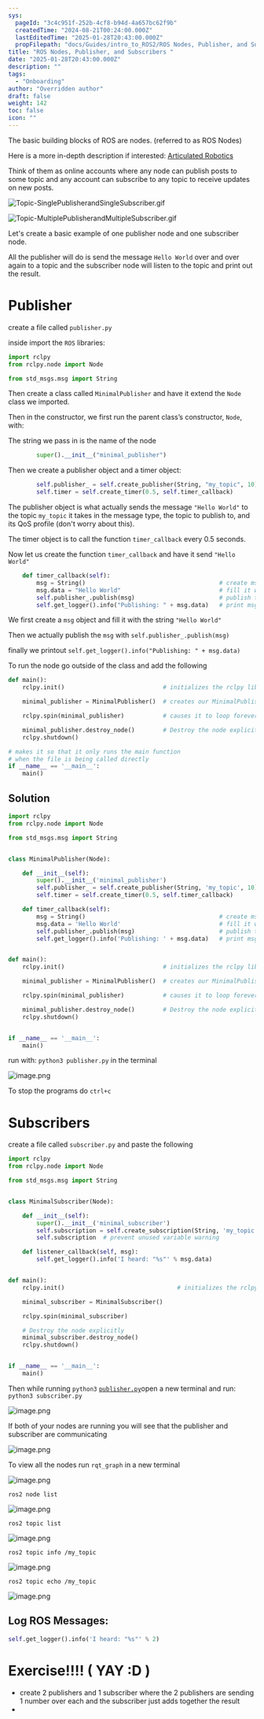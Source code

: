 ```yaml
---
sys:
  pageId: "3c4c951f-252b-4cf8-b94d-4a657bc62f9b"
  createdTime: "2024-08-21T00:24:00.000Z"
  lastEditedTime: "2025-01-28T20:43:00.000Z"
  propFilepath: "docs/Guides/intro_to_ROS2/ROS Nodes, Publisher, and Subscribers .md"
title: "ROS Nodes, Publisher, and Subscribers "
date: "2025-01-28T20:43:00.000Z"
description: ""
tags:
  - "Onboarding"
author: "Overridden author"
draft: false
weight: 142
toc: false
icon: ""
---
```


The basic building blocks of ROS are nodes. (referred to as ROS Nodes)

Here is a more in-depth description if interested: [Articulated Robotics](https://articulatedrobotics.xyz/tutorials/ready-for-ros/ros-overview#2-nodes)

Think of them as online accounts where any node can publish posts to some topic and any account can subscribe to any topic to receive updates on new posts.

![Topic-SinglePublisherandSingleSubscriber.gif](https://docs.ros.org/en/humble/_images/Topic-SinglePublisherandSingleSubscriber.gif)

![Topic-MultiplePublisherandMultipleSubscriber.gif](https://docs.ros.org/en/humble/_images/Topic-MultiplePublisherandMultipleSubscriber.gif)

Let's create a basic example of one publisher node and one subscriber node.

All the publisher will do is send the message `Hello World` over and over again to a topic and the subscriber node will listen to the topic and print out the result.

# Publisher

create a file called `publisher.py` 

inside import the `ROS` libraries:

```python
import rclpy
from rclpy.node import Node

from std_msgs.msg import String
```

Then create a class called `MinimalPublisher` and have it extend the `Node` class we imported.

Then in the constructor, we first run the parent class’s constructor, `Node`, with:

The string we pass in is the name of the node

```python
        super().__init__("minimal_publisher")
```

Then we create a publisher object and a timer object:

```python
        self.publisher_ = self.create_publisher(String, "my_topic", 10)
        self.timer = self.create_timer(0.5, self.timer_callback)
```

The publisher object is what actually sends the message `"Hello World"` to the topic `my_topic` it takes in the message type, the topic to publish to, and its QoS profile (don't worry about this).

The timer object is to call the function `timer_callback` every 0.5 seconds.

Now let us create the function `timer_callback` and have it send `"Hello World"`

```python
    def timer_callback(self):
        msg = String()                                      # create msg object
        msg.data = "Hello World"                            # fill it with data
        self.publisher_.publish(msg)                        # publish the message
        self.get_logger().info("Publishing: " + msg.data)   # print msg
```

We first create a `msg` object and fill it with the string `"Hello World"`

Then we actually publish the `msg` with `self.publisher_.publish(msg)`

finally we printout `self.get_logger().info("Publishing: " + msg.data)`

To run the node go outside of the class and add the following

```python
def main():
    rclpy.init()                            # initializes the rclpy library

    minimal_publisher = MinimalPublisher()  # creates our MinimalPublisher object

    rclpy.spin(minimal_publisher)           # causes it to loop forever

    minimal_publisher.destroy_node()        # Destroy the node explicitly
    rclpy.shutdown()

# makes it so that it only runs the main function
# when the file is being called directly
if __name__ == '__main__': 
    main()
```

## Solution

```python
import rclpy
from rclpy.node import Node

from std_msgs.msg import String


class MinimalPublisher(Node):

    def __init__(self):
        super().__init__('minimal_publisher')
        self.publisher_ = self.create_publisher(String, 'my_topic', 10)
        self.timer = self.create_timer(0.5, self.timer_callback)

    def timer_callback(self):
        msg = String()                                      # create msg object
        msg.data = 'Hello World'                            # fill it with data
        self.publisher_.publish(msg)                        # publish the message
        self.get_logger().info('Publishing: ' + msg.data)   # print msg


def main():
    rclpy.init()                            # initializes the rclpy library

    minimal_publisher = MinimalPublisher()  # creates our MinimalPublisher object

    rclpy.spin(minimal_publisher)           # causes it to loop forever

    minimal_publisher.destroy_node()        # Destroy the node explicitly
    rclpy.shutdown()


if __name__ == '__main__':
    main()
```

run with: `python3 publisher.py` in the terminal

![image.png](https://prod-files-secure.s3.us-west-2.amazonaws.com/d518164a-d88e-44d1-a4ee-3adb3bd8bce0/9214accb-ad5b-44f1-a31c-b3167c59138b/image.png?X-Amz-Algorithm=AWS4-HMAC-SHA256&X-Amz-Content-Sha256=UNSIGNED-PAYLOAD&X-Amz-Credential=ASIAZI2LB46653XVD3J6%2F20250205%2Fus-west-2%2Fs3%2Faws4_request&X-Amz-Date=20250205T230739Z&X-Amz-Expires=3600&X-Amz-Security-Token=IQoJb3JpZ2luX2VjEDIaCXVzLXdlc3QtMiJHMEUCIQCK3rVDwWhxnml9h8fVP6UvT3uiQLb6824AT8yv11SG1AIgWWqq%2Bo%2FMkkeCc%2B%2Br7wd7ldpPNIbkP10vowU0po1Nd9gq%2FwMIShAAGgw2Mzc0MjMxODM4MDUiDC7TnQtpkWtQi0RDNSrcA4OOIKI67vhQePqxTgS2ty%2BKdFo3UXHJSq%2FY9GM9FpovA%2F8AjSNiiJS3tfRFtVL%2BimvBThuPLntsuT%2F%2BjnREvwPaBr52ibg1gru7dVhP4OH%2BjlzEupoA1GLTcf1wC%2FUBS8trMUOjA7VN%2Bmv3PtUO3fv33VEfxo414ePRxv1uyOEKlIRGUTCq7gS4VqlxLb2Rcyov8lmcDf7ddj4QYlVhnzvZ6JjQD%2FcLACJNQ31NxfSvrbMjopW0c%2FAu%2FBsrYF5Qnn12Z9h5z%2FPCpqSgBnSeHPj6dbE1BrmrYkBgo%2FeVSXHAsquCEZp1eTEpACf7QYO28al2eYvMX%2F85N%2BG7UR1YRsVZwGY5bANEu4paJM2hKOsF5AcBMcvTEFrChao8Ex0hExsJbwnamLreoY6XHOSa3ZUHkWKQ957CTBRM6Ea1UMSPdQDz1NYPbeKkLBunXY1sX8ONkv8dnGmzFBpFi%2FBH87%2B%2F9j5%2FKiE3kAIldQLCJDndB%2Bl%2BvyWytMM%2BjjndAYsWNHSPuHs5ua6ziY1IYUeu5i4m2p1jVNCUuS9RIcYaBUyXFldXZH%2FDUdUTP6oGNHUcwon8FLzXStMalV23OhQneN0uEpcWQMCqhpLUWZh4Hy4y6JqZ2mDm04zmrBm6MMC7jr0GOqUBntU9FzPQyWcBA22UCpY8dLxTtUPdFwWlXlAsXmYdaZVQWOUJ3UlGSijA96px7NRRG8SY5%2BKsSvBSBiwdeHgyBSwkW5zs0XOPdAEPqdvMogXGignl0vpKiKRBKoPYN7gRTm8e1YbqC%2FfSOe84Zp%2BVthwYGIT8%2B6xoptFUvjjVguu7hI919ZVnUA4YOUqZyXi%2FdqYF2xywPAqF22z9uSrh4EWcak7v&X-Amz-Signature=d9cc9246420a567e582f942bdf0fd456ee1d6cba158b2ba0a485de2193bee6c0&X-Amz-SignedHeaders=host&x-id=GetObject)

To stop the programs do `ctrl+c`

# Subscribers

create a file called `subscriber.py` and paste the following

```python
import rclpy
from rclpy.node import Node

from std_msgs.msg import String


class MinimalSubscriber(Node):

    def __init__(self):
        super().__init__('minimal_subscriber')
        self.subscription = self.create_subscription(String, 'my_topic', self.listener_callback, 10)
        self.subscription  # prevent unused variable warning

    def listener_callback(self, msg):
        self.get_logger().info('I heard: "%s"' % msg.data)


def main():
    rclpy.init()                                # initializes the rclpy library

    minimal_subscriber = MinimalSubscriber()

    rclpy.spin(minimal_subscriber)

    # Destroy the node explicitly
    minimal_subscriber.destroy_node()
    rclpy.shutdown()


if __name__ == '__main__':
    main()
```

Then while running `python3` [`publisher.py`](http://publisher.py/)open a new terminal and run: `python3 subscriber.py` 

![image.png](https://prod-files-secure.s3.us-west-2.amazonaws.com/d518164a-d88e-44d1-a4ee-3adb3bd8bce0/611fccf2-c738-4dbd-94e9-98f209092866/image.png?X-Amz-Algorithm=AWS4-HMAC-SHA256&X-Amz-Content-Sha256=UNSIGNED-PAYLOAD&X-Amz-Credential=ASIAZI2LB46653XVD3J6%2F20250205%2Fus-west-2%2Fs3%2Faws4_request&X-Amz-Date=20250205T230739Z&X-Amz-Expires=3600&X-Amz-Security-Token=IQoJb3JpZ2luX2VjEDIaCXVzLXdlc3QtMiJHMEUCIQCK3rVDwWhxnml9h8fVP6UvT3uiQLb6824AT8yv11SG1AIgWWqq%2Bo%2FMkkeCc%2B%2Br7wd7ldpPNIbkP10vowU0po1Nd9gq%2FwMIShAAGgw2Mzc0MjMxODM4MDUiDC7TnQtpkWtQi0RDNSrcA4OOIKI67vhQePqxTgS2ty%2BKdFo3UXHJSq%2FY9GM9FpovA%2F8AjSNiiJS3tfRFtVL%2BimvBThuPLntsuT%2F%2BjnREvwPaBr52ibg1gru7dVhP4OH%2BjlzEupoA1GLTcf1wC%2FUBS8trMUOjA7VN%2Bmv3PtUO3fv33VEfxo414ePRxv1uyOEKlIRGUTCq7gS4VqlxLb2Rcyov8lmcDf7ddj4QYlVhnzvZ6JjQD%2FcLACJNQ31NxfSvrbMjopW0c%2FAu%2FBsrYF5Qnn12Z9h5z%2FPCpqSgBnSeHPj6dbE1BrmrYkBgo%2FeVSXHAsquCEZp1eTEpACf7QYO28al2eYvMX%2F85N%2BG7UR1YRsVZwGY5bANEu4paJM2hKOsF5AcBMcvTEFrChao8Ex0hExsJbwnamLreoY6XHOSa3ZUHkWKQ957CTBRM6Ea1UMSPdQDz1NYPbeKkLBunXY1sX8ONkv8dnGmzFBpFi%2FBH87%2B%2F9j5%2FKiE3kAIldQLCJDndB%2Bl%2BvyWytMM%2BjjndAYsWNHSPuHs5ua6ziY1IYUeu5i4m2p1jVNCUuS9RIcYaBUyXFldXZH%2FDUdUTP6oGNHUcwon8FLzXStMalV23OhQneN0uEpcWQMCqhpLUWZh4Hy4y6JqZ2mDm04zmrBm6MMC7jr0GOqUBntU9FzPQyWcBA22UCpY8dLxTtUPdFwWlXlAsXmYdaZVQWOUJ3UlGSijA96px7NRRG8SY5%2BKsSvBSBiwdeHgyBSwkW5zs0XOPdAEPqdvMogXGignl0vpKiKRBKoPYN7gRTm8e1YbqC%2FfSOe84Zp%2BVthwYGIT8%2B6xoptFUvjjVguu7hI919ZVnUA4YOUqZyXi%2FdqYF2xywPAqF22z9uSrh4EWcak7v&X-Amz-Signature=3f8ec93f5d74ffb2c92be3bd88d4893c92d6a0d0391a7833b1c65941b7f053c4&X-Amz-SignedHeaders=host&x-id=GetObject)

If both of your nodes are running you will see that the publisher and subscriber are communicating

![image.png](https://prod-files-secure.s3.us-west-2.amazonaws.com/d518164a-d88e-44d1-a4ee-3adb3bd8bce0/eea428b5-1cf0-43bb-a30b-81cbaf6c5c78/image.png?X-Amz-Algorithm=AWS4-HMAC-SHA256&X-Amz-Content-Sha256=UNSIGNED-PAYLOAD&X-Amz-Credential=ASIAZI2LB46653XVD3J6%2F20250205%2Fus-west-2%2Fs3%2Faws4_request&X-Amz-Date=20250205T230739Z&X-Amz-Expires=3600&X-Amz-Security-Token=IQoJb3JpZ2luX2VjEDIaCXVzLXdlc3QtMiJHMEUCIQCK3rVDwWhxnml9h8fVP6UvT3uiQLb6824AT8yv11SG1AIgWWqq%2Bo%2FMkkeCc%2B%2Br7wd7ldpPNIbkP10vowU0po1Nd9gq%2FwMIShAAGgw2Mzc0MjMxODM4MDUiDC7TnQtpkWtQi0RDNSrcA4OOIKI67vhQePqxTgS2ty%2BKdFo3UXHJSq%2FY9GM9FpovA%2F8AjSNiiJS3tfRFtVL%2BimvBThuPLntsuT%2F%2BjnREvwPaBr52ibg1gru7dVhP4OH%2BjlzEupoA1GLTcf1wC%2FUBS8trMUOjA7VN%2Bmv3PtUO3fv33VEfxo414ePRxv1uyOEKlIRGUTCq7gS4VqlxLb2Rcyov8lmcDf7ddj4QYlVhnzvZ6JjQD%2FcLACJNQ31NxfSvrbMjopW0c%2FAu%2FBsrYF5Qnn12Z9h5z%2FPCpqSgBnSeHPj6dbE1BrmrYkBgo%2FeVSXHAsquCEZp1eTEpACf7QYO28al2eYvMX%2F85N%2BG7UR1YRsVZwGY5bANEu4paJM2hKOsF5AcBMcvTEFrChao8Ex0hExsJbwnamLreoY6XHOSa3ZUHkWKQ957CTBRM6Ea1UMSPdQDz1NYPbeKkLBunXY1sX8ONkv8dnGmzFBpFi%2FBH87%2B%2F9j5%2FKiE3kAIldQLCJDndB%2Bl%2BvyWytMM%2BjjndAYsWNHSPuHs5ua6ziY1IYUeu5i4m2p1jVNCUuS9RIcYaBUyXFldXZH%2FDUdUTP6oGNHUcwon8FLzXStMalV23OhQneN0uEpcWQMCqhpLUWZh4Hy4y6JqZ2mDm04zmrBm6MMC7jr0GOqUBntU9FzPQyWcBA22UCpY8dLxTtUPdFwWlXlAsXmYdaZVQWOUJ3UlGSijA96px7NRRG8SY5%2BKsSvBSBiwdeHgyBSwkW5zs0XOPdAEPqdvMogXGignl0vpKiKRBKoPYN7gRTm8e1YbqC%2FfSOe84Zp%2BVthwYGIT8%2B6xoptFUvjjVguu7hI919ZVnUA4YOUqZyXi%2FdqYF2xywPAqF22z9uSrh4EWcak7v&X-Amz-Signature=f402bb935e5375cbe4dd046fffd060fdd50a5b5c5586a53d6f607323a759b403&X-Amz-SignedHeaders=host&x-id=GetObject)

To view all the nodes run `rqt_graph` in a new terminal

![image.png](https://prod-files-secure.s3.us-west-2.amazonaws.com/d518164a-d88e-44d1-a4ee-3adb3bd8bce0/1d98e964-4318-4d62-b5c4-8c8f78368598/image.png?X-Amz-Algorithm=AWS4-HMAC-SHA256&X-Amz-Content-Sha256=UNSIGNED-PAYLOAD&X-Amz-Credential=ASIAZI2LB46653XVD3J6%2F20250205%2Fus-west-2%2Fs3%2Faws4_request&X-Amz-Date=20250205T230739Z&X-Amz-Expires=3600&X-Amz-Security-Token=IQoJb3JpZ2luX2VjEDIaCXVzLXdlc3QtMiJHMEUCIQCK3rVDwWhxnml9h8fVP6UvT3uiQLb6824AT8yv11SG1AIgWWqq%2Bo%2FMkkeCc%2B%2Br7wd7ldpPNIbkP10vowU0po1Nd9gq%2FwMIShAAGgw2Mzc0MjMxODM4MDUiDC7TnQtpkWtQi0RDNSrcA4OOIKI67vhQePqxTgS2ty%2BKdFo3UXHJSq%2FY9GM9FpovA%2F8AjSNiiJS3tfRFtVL%2BimvBThuPLntsuT%2F%2BjnREvwPaBr52ibg1gru7dVhP4OH%2BjlzEupoA1GLTcf1wC%2FUBS8trMUOjA7VN%2Bmv3PtUO3fv33VEfxo414ePRxv1uyOEKlIRGUTCq7gS4VqlxLb2Rcyov8lmcDf7ddj4QYlVhnzvZ6JjQD%2FcLACJNQ31NxfSvrbMjopW0c%2FAu%2FBsrYF5Qnn12Z9h5z%2FPCpqSgBnSeHPj6dbE1BrmrYkBgo%2FeVSXHAsquCEZp1eTEpACf7QYO28al2eYvMX%2F85N%2BG7UR1YRsVZwGY5bANEu4paJM2hKOsF5AcBMcvTEFrChao8Ex0hExsJbwnamLreoY6XHOSa3ZUHkWKQ957CTBRM6Ea1UMSPdQDz1NYPbeKkLBunXY1sX8ONkv8dnGmzFBpFi%2FBH87%2B%2F9j5%2FKiE3kAIldQLCJDndB%2Bl%2BvyWytMM%2BjjndAYsWNHSPuHs5ua6ziY1IYUeu5i4m2p1jVNCUuS9RIcYaBUyXFldXZH%2FDUdUTP6oGNHUcwon8FLzXStMalV23OhQneN0uEpcWQMCqhpLUWZh4Hy4y6JqZ2mDm04zmrBm6MMC7jr0GOqUBntU9FzPQyWcBA22UCpY8dLxTtUPdFwWlXlAsXmYdaZVQWOUJ3UlGSijA96px7NRRG8SY5%2BKsSvBSBiwdeHgyBSwkW5zs0XOPdAEPqdvMogXGignl0vpKiKRBKoPYN7gRTm8e1YbqC%2FfSOe84Zp%2BVthwYGIT8%2B6xoptFUvjjVguu7hI919ZVnUA4YOUqZyXi%2FdqYF2xywPAqF22z9uSrh4EWcak7v&X-Amz-Signature=28b2d207398daaeb059822702f5b83e549b9f3165107cee5d0ae69fc6e38c63a&X-Amz-SignedHeaders=host&x-id=GetObject)

`ros2 node list`

![image.png](https://prod-files-secure.s3.us-west-2.amazonaws.com/d518164a-d88e-44d1-a4ee-3adb3bd8bce0/680ac8cf-e6d9-4164-9ece-5b9a6fccffee/image.png?X-Amz-Algorithm=AWS4-HMAC-SHA256&X-Amz-Content-Sha256=UNSIGNED-PAYLOAD&X-Amz-Credential=ASIAZI2LB46653XVD3J6%2F20250205%2Fus-west-2%2Fs3%2Faws4_request&X-Amz-Date=20250205T230739Z&X-Amz-Expires=3600&X-Amz-Security-Token=IQoJb3JpZ2luX2VjEDIaCXVzLXdlc3QtMiJHMEUCIQCK3rVDwWhxnml9h8fVP6UvT3uiQLb6824AT8yv11SG1AIgWWqq%2Bo%2FMkkeCc%2B%2Br7wd7ldpPNIbkP10vowU0po1Nd9gq%2FwMIShAAGgw2Mzc0MjMxODM4MDUiDC7TnQtpkWtQi0RDNSrcA4OOIKI67vhQePqxTgS2ty%2BKdFo3UXHJSq%2FY9GM9FpovA%2F8AjSNiiJS3tfRFtVL%2BimvBThuPLntsuT%2F%2BjnREvwPaBr52ibg1gru7dVhP4OH%2BjlzEupoA1GLTcf1wC%2FUBS8trMUOjA7VN%2Bmv3PtUO3fv33VEfxo414ePRxv1uyOEKlIRGUTCq7gS4VqlxLb2Rcyov8lmcDf7ddj4QYlVhnzvZ6JjQD%2FcLACJNQ31NxfSvrbMjopW0c%2FAu%2FBsrYF5Qnn12Z9h5z%2FPCpqSgBnSeHPj6dbE1BrmrYkBgo%2FeVSXHAsquCEZp1eTEpACf7QYO28al2eYvMX%2F85N%2BG7UR1YRsVZwGY5bANEu4paJM2hKOsF5AcBMcvTEFrChao8Ex0hExsJbwnamLreoY6XHOSa3ZUHkWKQ957CTBRM6Ea1UMSPdQDz1NYPbeKkLBunXY1sX8ONkv8dnGmzFBpFi%2FBH87%2B%2F9j5%2FKiE3kAIldQLCJDndB%2Bl%2BvyWytMM%2BjjndAYsWNHSPuHs5ua6ziY1IYUeu5i4m2p1jVNCUuS9RIcYaBUyXFldXZH%2FDUdUTP6oGNHUcwon8FLzXStMalV23OhQneN0uEpcWQMCqhpLUWZh4Hy4y6JqZ2mDm04zmrBm6MMC7jr0GOqUBntU9FzPQyWcBA22UCpY8dLxTtUPdFwWlXlAsXmYdaZVQWOUJ3UlGSijA96px7NRRG8SY5%2BKsSvBSBiwdeHgyBSwkW5zs0XOPdAEPqdvMogXGignl0vpKiKRBKoPYN7gRTm8e1YbqC%2FfSOe84Zp%2BVthwYGIT8%2B6xoptFUvjjVguu7hI919ZVnUA4YOUqZyXi%2FdqYF2xywPAqF22z9uSrh4EWcak7v&X-Amz-Signature=b95d6acc87c863767a6e0527e06864b1c00b462ec3a3566cecd3b06359426573&X-Amz-SignedHeaders=host&x-id=GetObject)

`ros2 topic list`

![image.png](https://prod-files-secure.s3.us-west-2.amazonaws.com/d518164a-d88e-44d1-a4ee-3adb3bd8bce0/eee2ebe1-27ef-4a4a-96fb-2ca54126fb29/image.png?X-Amz-Algorithm=AWS4-HMAC-SHA256&X-Amz-Content-Sha256=UNSIGNED-PAYLOAD&X-Amz-Credential=ASIAZI2LB46653XVD3J6%2F20250205%2Fus-west-2%2Fs3%2Faws4_request&X-Amz-Date=20250205T230739Z&X-Amz-Expires=3600&X-Amz-Security-Token=IQoJb3JpZ2luX2VjEDIaCXVzLXdlc3QtMiJHMEUCIQCK3rVDwWhxnml9h8fVP6UvT3uiQLb6824AT8yv11SG1AIgWWqq%2Bo%2FMkkeCc%2B%2Br7wd7ldpPNIbkP10vowU0po1Nd9gq%2FwMIShAAGgw2Mzc0MjMxODM4MDUiDC7TnQtpkWtQi0RDNSrcA4OOIKI67vhQePqxTgS2ty%2BKdFo3UXHJSq%2FY9GM9FpovA%2F8AjSNiiJS3tfRFtVL%2BimvBThuPLntsuT%2F%2BjnREvwPaBr52ibg1gru7dVhP4OH%2BjlzEupoA1GLTcf1wC%2FUBS8trMUOjA7VN%2Bmv3PtUO3fv33VEfxo414ePRxv1uyOEKlIRGUTCq7gS4VqlxLb2Rcyov8lmcDf7ddj4QYlVhnzvZ6JjQD%2FcLACJNQ31NxfSvrbMjopW0c%2FAu%2FBsrYF5Qnn12Z9h5z%2FPCpqSgBnSeHPj6dbE1BrmrYkBgo%2FeVSXHAsquCEZp1eTEpACf7QYO28al2eYvMX%2F85N%2BG7UR1YRsVZwGY5bANEu4paJM2hKOsF5AcBMcvTEFrChao8Ex0hExsJbwnamLreoY6XHOSa3ZUHkWKQ957CTBRM6Ea1UMSPdQDz1NYPbeKkLBunXY1sX8ONkv8dnGmzFBpFi%2FBH87%2B%2F9j5%2FKiE3kAIldQLCJDndB%2Bl%2BvyWytMM%2BjjndAYsWNHSPuHs5ua6ziY1IYUeu5i4m2p1jVNCUuS9RIcYaBUyXFldXZH%2FDUdUTP6oGNHUcwon8FLzXStMalV23OhQneN0uEpcWQMCqhpLUWZh4Hy4y6JqZ2mDm04zmrBm6MMC7jr0GOqUBntU9FzPQyWcBA22UCpY8dLxTtUPdFwWlXlAsXmYdaZVQWOUJ3UlGSijA96px7NRRG8SY5%2BKsSvBSBiwdeHgyBSwkW5zs0XOPdAEPqdvMogXGignl0vpKiKRBKoPYN7gRTm8e1YbqC%2FfSOe84Zp%2BVthwYGIT8%2B6xoptFUvjjVguu7hI919ZVnUA4YOUqZyXi%2FdqYF2xywPAqF22z9uSrh4EWcak7v&X-Amz-Signature=3b1719f24e99ed1d8a6cfbcb7f1d7a40095695abfc0c0f8e13c99382a14e34b4&X-Amz-SignedHeaders=host&x-id=GetObject)

`ros2 topic info /my_topic`

![image.png](https://prod-files-secure.s3.us-west-2.amazonaws.com/d518164a-d88e-44d1-a4ee-3adb3bd8bce0/6288ef12-cb9e-406f-b9eb-65feed3a9011/image.png?X-Amz-Algorithm=AWS4-HMAC-SHA256&X-Amz-Content-Sha256=UNSIGNED-PAYLOAD&X-Amz-Credential=ASIAZI2LB46653XVD3J6%2F20250205%2Fus-west-2%2Fs3%2Faws4_request&X-Amz-Date=20250205T230739Z&X-Amz-Expires=3600&X-Amz-Security-Token=IQoJb3JpZ2luX2VjEDIaCXVzLXdlc3QtMiJHMEUCIQCK3rVDwWhxnml9h8fVP6UvT3uiQLb6824AT8yv11SG1AIgWWqq%2Bo%2FMkkeCc%2B%2Br7wd7ldpPNIbkP10vowU0po1Nd9gq%2FwMIShAAGgw2Mzc0MjMxODM4MDUiDC7TnQtpkWtQi0RDNSrcA4OOIKI67vhQePqxTgS2ty%2BKdFo3UXHJSq%2FY9GM9FpovA%2F8AjSNiiJS3tfRFtVL%2BimvBThuPLntsuT%2F%2BjnREvwPaBr52ibg1gru7dVhP4OH%2BjlzEupoA1GLTcf1wC%2FUBS8trMUOjA7VN%2Bmv3PtUO3fv33VEfxo414ePRxv1uyOEKlIRGUTCq7gS4VqlxLb2Rcyov8lmcDf7ddj4QYlVhnzvZ6JjQD%2FcLACJNQ31NxfSvrbMjopW0c%2FAu%2FBsrYF5Qnn12Z9h5z%2FPCpqSgBnSeHPj6dbE1BrmrYkBgo%2FeVSXHAsquCEZp1eTEpACf7QYO28al2eYvMX%2F85N%2BG7UR1YRsVZwGY5bANEu4paJM2hKOsF5AcBMcvTEFrChao8Ex0hExsJbwnamLreoY6XHOSa3ZUHkWKQ957CTBRM6Ea1UMSPdQDz1NYPbeKkLBunXY1sX8ONkv8dnGmzFBpFi%2FBH87%2B%2F9j5%2FKiE3kAIldQLCJDndB%2Bl%2BvyWytMM%2BjjndAYsWNHSPuHs5ua6ziY1IYUeu5i4m2p1jVNCUuS9RIcYaBUyXFldXZH%2FDUdUTP6oGNHUcwon8FLzXStMalV23OhQneN0uEpcWQMCqhpLUWZh4Hy4y6JqZ2mDm04zmrBm6MMC7jr0GOqUBntU9FzPQyWcBA22UCpY8dLxTtUPdFwWlXlAsXmYdaZVQWOUJ3UlGSijA96px7NRRG8SY5%2BKsSvBSBiwdeHgyBSwkW5zs0XOPdAEPqdvMogXGignl0vpKiKRBKoPYN7gRTm8e1YbqC%2FfSOe84Zp%2BVthwYGIT8%2B6xoptFUvjjVguu7hI919ZVnUA4YOUqZyXi%2FdqYF2xywPAqF22z9uSrh4EWcak7v&X-Amz-Signature=93814fd4ac4e8f315c2d24e16c4fa6a809b60d6a8cb2dde716b6ae64d727e7a9&X-Amz-SignedHeaders=host&x-id=GetObject)

`ros2 topic echo /my_topic`

![image.png](https://prod-files-secure.s3.us-west-2.amazonaws.com/d518164a-d88e-44d1-a4ee-3adb3bd8bce0/0a6fcb4d-422d-4a6c-a803-749ef4adf2c6/image.png?X-Amz-Algorithm=AWS4-HMAC-SHA256&X-Amz-Content-Sha256=UNSIGNED-PAYLOAD&X-Amz-Credential=ASIAZI2LB46653XVD3J6%2F20250205%2Fus-west-2%2Fs3%2Faws4_request&X-Amz-Date=20250205T230739Z&X-Amz-Expires=3600&X-Amz-Security-Token=IQoJb3JpZ2luX2VjEDIaCXVzLXdlc3QtMiJHMEUCIQCK3rVDwWhxnml9h8fVP6UvT3uiQLb6824AT8yv11SG1AIgWWqq%2Bo%2FMkkeCc%2B%2Br7wd7ldpPNIbkP10vowU0po1Nd9gq%2FwMIShAAGgw2Mzc0MjMxODM4MDUiDC7TnQtpkWtQi0RDNSrcA4OOIKI67vhQePqxTgS2ty%2BKdFo3UXHJSq%2FY9GM9FpovA%2F8AjSNiiJS3tfRFtVL%2BimvBThuPLntsuT%2F%2BjnREvwPaBr52ibg1gru7dVhP4OH%2BjlzEupoA1GLTcf1wC%2FUBS8trMUOjA7VN%2Bmv3PtUO3fv33VEfxo414ePRxv1uyOEKlIRGUTCq7gS4VqlxLb2Rcyov8lmcDf7ddj4QYlVhnzvZ6JjQD%2FcLACJNQ31NxfSvrbMjopW0c%2FAu%2FBsrYF5Qnn12Z9h5z%2FPCpqSgBnSeHPj6dbE1BrmrYkBgo%2FeVSXHAsquCEZp1eTEpACf7QYO28al2eYvMX%2F85N%2BG7UR1YRsVZwGY5bANEu4paJM2hKOsF5AcBMcvTEFrChao8Ex0hExsJbwnamLreoY6XHOSa3ZUHkWKQ957CTBRM6Ea1UMSPdQDz1NYPbeKkLBunXY1sX8ONkv8dnGmzFBpFi%2FBH87%2B%2F9j5%2FKiE3kAIldQLCJDndB%2Bl%2BvyWytMM%2BjjndAYsWNHSPuHs5ua6ziY1IYUeu5i4m2p1jVNCUuS9RIcYaBUyXFldXZH%2FDUdUTP6oGNHUcwon8FLzXStMalV23OhQneN0uEpcWQMCqhpLUWZh4Hy4y6JqZ2mDm04zmrBm6MMC7jr0GOqUBntU9FzPQyWcBA22UCpY8dLxTtUPdFwWlXlAsXmYdaZVQWOUJ3UlGSijA96px7NRRG8SY5%2BKsSvBSBiwdeHgyBSwkW5zs0XOPdAEPqdvMogXGignl0vpKiKRBKoPYN7gRTm8e1YbqC%2FfSOe84Zp%2BVthwYGIT8%2B6xoptFUvjjVguu7hI919ZVnUA4YOUqZyXi%2FdqYF2xywPAqF22z9uSrh4EWcak7v&X-Amz-Signature=5f6ce6183dada0b962232b3f00ea808bdfd70a506f90ad1bbad46880ed7d2088&X-Amz-SignedHeaders=host&x-id=GetObject)

## Log ROS Messages:

```python
self.get_logger().info('I heard: "%s"' % 2)
```

# Exercise!!!! ( YAY :D )

- create 2 publishers and 1 subscriber where the 2 publishers are sending 1 number over each and the subscriber just adds together the result
- 
